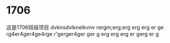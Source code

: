 # 1706
这是1706班级项目
dvknsdvlknelkvnv
rergm;erg;erg
erg
erg
er
ge
rg4er4ger4ge4rge
r'gerger4ger
ger
g
erg
erg
erg
er
gerg
er
g
